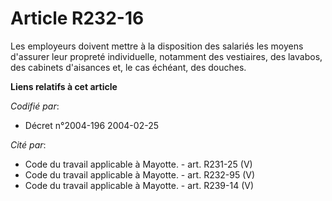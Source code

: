 # Article R232-16

Les employeurs doivent mettre à la disposition des salariés les moyens d'assurer leur propreté individuelle, notamment des
vestiaires, des lavabos, des cabinets d'aisances et, le cas échéant, des douches.

**Liens relatifs à cet article**

_Codifié par_:

  - Décret n°2004-196 2004-02-25

_Cité par_:

  - Code du travail applicable à Mayotte. - art. R231-25 (V)
  - Code du travail applicable à Mayotte. - art. R232-95 (V)
  - Code du travail applicable à Mayotte. - art. R239-14 (V)
